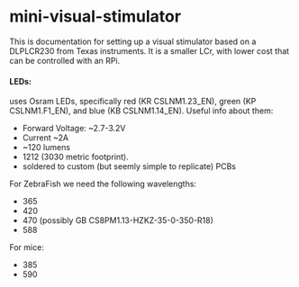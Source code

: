 # mini-visual-stimulator

This is documentation for setting up a visual stimulator based on a DLPLCR230 from Texas instruments. It is a smaller LCr, with lower cost that can be controlled with an RPi.



#### LEDs:

uses Osram LEDs, specifically red (KR CSLNM1.23_EN), green (KP CSLNM1.F1_EN), and blue (KB CSLNM1.14_EN).
Useful info about them:
- Forward Voltage: ~2.7-3.2V
- Current ~2A
- ~120 lumens
- 1212 (3030 metric footprint).
- soldered to custom (but seemly simple to replicate) PCBs

For ZebraFish we need the following wavelengths:
- 365
- 420
- 470 (possibly GB CS8PM1.13-HZKZ-35-0-350-R18)
- 588

For mice:
- 385
- 590